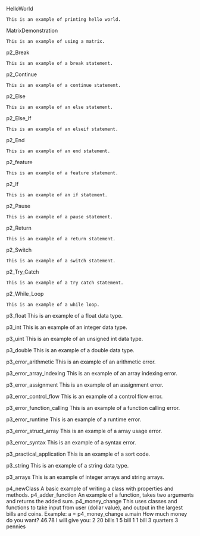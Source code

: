 HelloWorld

	This is an example of printing hello world.

MatrixDemonstration

	This is an example of using a matrix.
 
p2_Break
   
	This is an example of a break statement.
 
p2_Continue
   
	This is an example of a continue statement.

p2_Else
   
	This is an example of an else statement.

p2_Else_If
   
	This is an example of an elseif statement.
 
p2_End
   
	This is an example of an end statement.

p2_feature
   
	This is an example of a feature statement.
 
p2_If
   
	This is an example of an if statement.
 
p2_Pause
   
	This is an example of a pause statement.
 
p2_Return
   
	This is an example of a return statement.
 
p2_Switch
   
	This is an example of a switch statement.
 
p2_Try_Catch
   
	This is an example of a try catch statement.
 
p2_While_Loop
   
	This is an example of a while loop.
	
p3_float
	This is an example of a float data type.

p3_int
	This is an example of an integer data type.

p3_uint
	This is an example of an unsigned int data type.

p3_double
	This is an example of a double data type.

p3_error_arithmetic
	This is an example of an arithmetic error.

p3_error_array_indexing
	This is an example of an array indexing error.

p3_error_assignment
	This is an example of an assignment error.

p3_error_control_flow
	This is an example of a control flow error.

p3_error_function_calling
	This is an example of a function calling error.

p3_error_runtime
	This is an example of a runtime error.

p3_error_struct_array
	This is an example of a array usage error.

p3_error_syntax
	This is an example of a syntax error.

p3_practical_application
	This is an example of a sort code.

p3_string
	This is an example of a string data type.

p3_arrays
	This is an example of integer arrays and string arrays.

p4_newClass
        A basic example of writing a class with properties and methods.
p4_adder_function
        An example of a function, takes two arguments and returns the added sum.
p4_money_change
	This uses classes and functions to take input from user (dollar value), and output in the largest bills and coins.
	Example:
	   a = p4_money_change
	   a.main
	   How much money do you want? 46.78
	   I will give you: 
		2 20 bills
		1 5 bill
		1 1 bill
		3 quarters
		3 pennies
